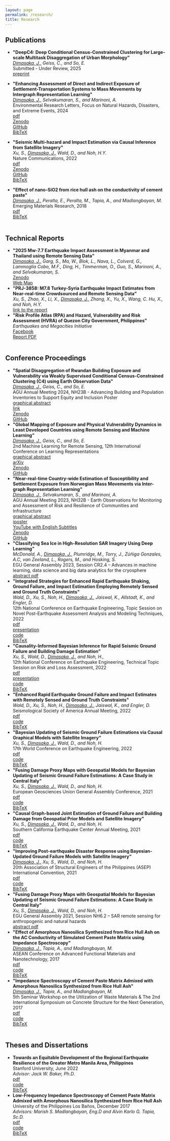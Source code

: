 ```yaml
---
layout: page
permalink: /research/
title: Research
---
```

<!-- 
Joshua started his career in research when he pursued a bachelor's degree in civil engineering at the University of the Philippines Los Baños. In 2017, he initiated a collaboration with [Prof. Madlangbayan](https://scholar.google.com/citations?user=t21Ac7AAAAAJ&hl=en) (Civil Engineering Materials) and [Prof. Tapia](https://scholar.google.com/citations?user=_3MwTbsAAAAJ&hl=en) (Applied Spectroscopy), where he investigated the electrical signals exhibited by cement paste, an integral part of our current structural concrete technology. After passing the national licensure examination in 2018, he worked for a structural engineering firm that reviews and designs the structural integrity of high-rise buildings.

In 2019, he joined Stanford University as a Knight-Hennessy scholar studying two master's degrees in civil engineering and public policy, where he worked with [Prof. Noh (Stanford)](https://cee.stanford.edu/people/haeyoung-noh), [Prof. Xu (Johns Hopkins)](https://engineering.jhu.edu/faculty/susu-xu/), and [Dr. Wald (USGS seismologist)](https://www.usgs.gov/staff-profiles/david-j-wald) to apply artificial intelligence (AI) to use NASA satellite imagery products to improve PAGER, the global earthquake loss estimation of the United States. He also worked with [Prof. Baker](https://www.jackwbaker.com/) (Stanford) to evaluate the probabilistic regional earthquake risk as a basis for equitable policies for the Greater Metro Manila Area in the Philippines.

In 2021, he served as a consulting assistant to [Dr. Eng. Fouad Bendimerad, (a Stanford PhD Alumnus, 1985)](https://emi-megacities.org/secretariat/) and [Stanford LBRE](https://lbre.stanford.edu/) to analyze the financial and space losses of over 750 multi-million educational, real-estate, and residential buildings of Stanford University subjected to large earthquakes caused by the Hayward and San Andreas faults. He then continued working with Dr. Bendimerad as an Urban Resilience Fellow at [EMI Philippines (an international scientific NGO)](https://emi-megacities.org/), where he engaged on quantitative understanding of climate and disaster risks of Quezon City in the Philippines.

In 2022, he joined the [UKRI EPSRC Centre for Doctoral Training in the Application of Artificial Intelligence to the study of Environmental Risks (AI4ER)](https://ai4er-cdt.esc.cam.ac.uk/), [Integrated Multimodal Pattern Analysis for Climate Transformation (IMPACT)](https://civileng.eng.cam.ac.uk/), and [Cambridge University Centre for Risk in the Built Environment (CURBE)](https://www.arct.cam.ac.uk/research/the-martin-centre/risk) at the University of Cambridge to explore how AI can provide an improved understanding of the global resilience in response to intensifying effects of climate change and other natural hazards. -->

<h2>Publications</h2>
<ul>
	<li>
		<b>"DeepC4: Deep Conditional Census-Constrained Clustering for Large-scale Multitask Disaggregation of Urban Morphology"</b><br>
		<i>
			<u>Dimasaka, J.,</u> 
			Geiss, C., and
			So, E.</i><br>
		Submitted - Under Review, 2025<br>
		<a href="https://doi.org/10.48550/arXiv.2507.22554">
			<div class="color-button">preprint</div>
		</a>
	</li>
</ul>
<ul>
	<li>
		<b>"Enhancing Assessment of Direct and Indirect Exposure of Settlement-Transportation Systems to Mass Movements by Intergraph Representation Learning"</b><br>
		<i>
			<u>Dimasaka, J.,</u> 
			Selvakumaran, S., and 
			Marinoni, A.</i><br>
		Environmental Research Letters, Focus on Natural Hazards, Disasters, and Extreme Events, 2024<br>
		<a href="https://doi.org/10.1088/1748-9326/ad8172">
			<div class="color-button">pdf</div>
		</a>
		<a href="https://doi.org/10.5281/zenodo.8099812">
			<div class="color-button">Zenodo</div>
		</a>
		<a href="https://github.com/IMPACTSquad/InterGraphNorwayMM">
			<div class="color-button">GitHub</div>
		</a>
		<a href="erl_enhancing.txt">
			<div class="color-button">BibTeX</div>
		</a>
	</li>
</ul>
<ul>
	<li>
		<b>"Seismic Multi-hazard and Impact Estimation via Causal Inference from Satellite Imagery"</b><br>
		<i>
			Xu, S., 
			<u>Dimasaka, J.,</u> 
			Wald, D., and 
			Noh, H.Y.</i><br>
		Nature Communications, 2022<br>
		<a href="https://www.nature.com/articles/s41467-022-35418-8">
			<div class="color-button">pdf</div>
		</a>
		<a href="https://doi.org/10.5281/zenodo.7361523">
			<div class="color-button">Zenodo</div>
		</a>
		<a href="https://github.com/SusuXu/VBCI">
			<div class="color-button">GitHub</div>
		</a>
		<a href="nature_xu.txt">
			<div class="color-button">BibTeX</div>
		</a>
	</li>
</ul>
<ul>
	<li>
		<b>"Effect of nano-SiO2 from rice hull ash on the conductivity of cement paste"</b><br>
		<i>
			<u>Dimasaka, J.,</u> 
			Peralta, E., 
			Peralta, M., 
			Tapia, A., and 
			Madlangbayan, M.</i><br>
		Emerging Materials Research, 2018<br>
		<a href="EMRdimasaka.pdf">
			<div class="color-button">pdf</div>
		</a>
		<a href="EMRdimasaka.txt">
			<div class="color-button">BibTeX</div>
		</a>
	</li><br>
</ul>

<h2>Technical Reports</h2>
<ul>
	<li>
		<b>"2025 Mw-7.7 Earthquake Impact Assessment in Myanmar and Thailand using Remote Sensing Data"</b><br>
		<i>
			<u>Dimasaka, J.,</u> 
			Garg, S.,
			Ma, W.,
			Blok, L.,
			Nava, L.,
			Colverd, G.,
			Lammoglia Cobo, M.F., 
			Ding, H.,
			Timmerman, O.,
			Guo, S.,
			Marinoni, A., and
			Selvakumaran, S.</i><br>
		<a href="https://doi.org/10.5281/zenodo.15245167">
			<div class="color-button">Zenodo</div>
		</a>
		<a href="https://impactsquad.github.io/Myanmar-Earthquake-Damage-Map/">
			<div class="color-button">Web Map</div>
		</a>
	</li>
	<li>
		<b>"PRJ-3858: M7.8 Turkey-Syria Earthquake Impact Estimates from Near-real-time Crowdsourced and Remote Sensing Data"</b><br>
		<i>
			Xu, S., 
			Zhao, X.,
			Li, X.,
			<u>Dimasaka, J.,</u> 
			Zhang, X.,
			Yu, X.,
			Wang, C.
			Hu, X., and
			Noh, H.Y.</i><br>
		<a href="https://doi.org/10.17603/ds2-vnsc-y870">
			<div class="color-button">link to the report</div>
		</a>
	</li>
	<li>
		<b>"Risk Profile Atlas (RPA) and Hazard, Vulnerability and Risk Assessment (HVRA) of Quezon City Government, Philippines"</b><br>
		<i>Earthquakes and Megacities Initiative</i><br>
		<a href="https://www.facebook.com/QCGov/posts/pfbid02w2Kn5FK4w45C7VwbvmrhYgwdqbJTZprdEPwmkfkQ4TW1rueQQ9keYmU7gUNxk68Rl">
			<div class="color-button">Facebook</div>
		</a>
		<a href="https://quezoncity.gov.ph/wp-content/uploads/2023/08/Quezon-City-CDRA-Report.pdf">
			<div class="color-button">Report PDF</div>
		</a>
	</li><br>
</ul>

<h2>Conference Proceedings</h2>
<ul>
	<li>
		<b>"Spatial Disaggregation of Rwandan Building Exposure and Vulnerability via Weakly Supervised Conditional Census-Constrained Clustering (C4) using Earth Observation Data"</b><br>
		<i>
			<u>Dimasaka, J.,</u> 
			Geiss, C., and
			So, E.</i><br>
		AGU Annual Meeting 2024, NH23B - Advancing Building and Population Inventories to Support Equity and Inclusion Poster<br>
		<a href="AGU2024.jpg">
			<div class="color-button">graphical abstract</div>
		</a>
		<a href="https://agu.confex.com/agu/agu24/meetingapp.cgi/Paper/1610379">
			<div class="color-button">link</div>
		</a>
		<a href="https://doi.org/10.5281/zenodo.13119553">
			<div class="color-button">Zenodo</div>
		</a>
		<a href="https://github.com/riskaudit/DeepC4">
			<div class="color-button">GitHub</div>
		</a>
	</li>
	<li>
		<b>"Global Mapping of Exposure and Physical Vulnerability Dynamics in Least Developed Countries using Remote Sensing and Machine Learning"</b><br>
		<i>
			<u>Dimasaka, J.,</u> 
			Geiss, C., and
			So, E.</i><br>
		2nd Machine Learning for Remote Sensing, 12th International Conference on Learning Representations<br>
		<a href="https://ml-for-rs.github.io/iclr2024/camera_ready/posters/48.pdf">
			<div class="color-button">graphical abstract</div>
		</a>
		<a href="https://arxiv.org/abs/2404.01748">
			<div class="color-button">arXiv</div>
		</a>
		<a href="https://doi.org/10.5281/zenodo.10840484">
			<div class="color-button">Zenodo</div>
		</a>
		<a href="https://github.com/riskaudit/OpenSendaiBench">
			<div class="color-button">GitHub</div>
		</a>
	</li>	
	<li>
		<b>"Near-real-time Country-wide Estimation of Susceptibility and Settlement Exposure from Norwegian Mass Movements via Inter-graph Representation Learning"</b><br>
		<i>
			<u>Dimasaka, J.,</u> 
			Selvakumaran, S., and
			Marinoni, A.</i><br>
		AGU Annual Meeting 2023, NH32B - Earth Observations for Monitoring and Assessment of Risk and Resilience of Communities and Infrastructure<br>
		<a href="AGU2023.png">
			<div class="color-button">graphical abstract</div>
		</a>
		<a href="https://agu23.ipostersessions.com/default.aspx?s=E4-3C-3B-F2-A6-F0-04-73-8F-56-54-FD-B4-F6-65-1F#">
			<div class="color-button">iposter</div>
		</a>
		<a href="https://youtu.be/0u6MoxTm_8Y">
			<div class="color-button">YouTube with English Subtitles</div>
		</a>
		<a href="https://doi.org/10.5281/zenodo.8099812">
			<div class="color-button">Zenodo</div>
		</a>
		<a href="https://github.com/IMPACTSquad/InterGraphNorwayMM">
			<div class="color-button">GitHub</div>
		</a>
	</li>
	<li>
		<b>"Classifying Sea Ice in High-Resolution SAR Imagery Using Deep Learning"</b><br>
		<i>
			McDonald, A.,
			<u>Dimasaka, J.,</u> 
			Plumridge, M.,
			Torry, J.,
			Zúñiga Gonzales, A.C,
			van Zeeland, L., 
			Rogers, M., and
			Hosking, S.</i><br>
		EGU General Assembly 2023, Session CR2.4 – Advances in machine learning, data science and big data analytics for the cryosphere<br>
		<a href="EGU23-9816.pdf">
			<div class="color-button">abstract pdf</div>
		</a>
	</li>
	<li>
		<b>"Integrated Strategies for Enhanced Rapid Earthquake Shaking, Ground Failure, and Impact Estimation Employing Remotely Sensed and Ground Truth Constraints"</b><br>
		<i>
			Wald, D.,
			Xu, S.,
			Noh, H.,
			<u>Dimasaka, J.,</u> 
			Jaiswal, K.,
			Allstadt, K., and
			Engler, D.</i><br>
		12th National Conference on Earthquake Engineering, Topic Session on Novel Post-Earthquake Assessment Analysis and Modeling Techniques, 2022<br>
		<a href="ncee_wald_paper.pdf">
			<div class="color-button">pdf</div>
		</a>
		<a href="ncee_wald_presentation.pdf">
			<div class="color-button">presentation</div>
		</a>
		<a href="https://github.com/SusuXu/VBCI">
			<div class="color-button">code</div>
		</a>
		<a href="ncee_wald.txt">
			<div class="color-button">BibTeX</div>
		</a>
	</li>
	<li>
		<b>"Causality-Informed Bayesian Inference for Rapid Seismic Ground Failure and Building Damage Estimation"</b><br>
		<i>
			Xu, S.,
			Wald, D.,
			<u>Dimasaka, J.,</u> and
			Noh, H.,</i><br>
		12th National Conference on Earthquake Engineering, Technical Topic Session on Risk and Loss Assessment, 2022<br>
		<a href="ncee_xu_paper.pdf">
			<div class="color-button">pdf</div>
		</a>
		<a href="ncee_xu_presentation.pdf">
			<div class="color-button">presentation</div>
		</a>
		<a href="https://github.com/SusuXu/VBCI">
			<div class="color-button">code</div>
		</a>
		<a href="">
			<div class="color-button">BibTeX</div>
		</a>
	</li>
	<li>
		<b>"Enhanced Rapid Earthquake Ground Failure and Impact Estimates with Remotely Sensed and Ground Truth Constraints"</b><br>
		<i>
			Wald, D.,
			Xu, S.,
			Noh, H.,
			<u>Dimasaka, J.,</u> 
			Jaiswal, K., and
			Engler, D.</i><br>
		Seismological Society of America Annual Meeting, 2022<br>
		<a href="ssawald2022.pdf">
			<div class="color-button">pdf</div>
		</a>
		<a href="https://github.com/SusuXu/VBCI">
			<div class="color-button">code</div>
		</a>
		<a href="ssawald2022.txt">
			<div class="color-button">BibTeX</div>
		</a>
	</li>
	<li>
		<b>"Bayesian Updating of Seismic Ground Failure Estimations via Causal Graphical Models with Satellite Imagery"</b><br>
		<i>
			Xu, S.,
			<u>Dimasaka, J.,</u> 
			Wald, D., and
			Noh, H.</i><br>
		17th World Conference on Earthquake Engineering, 2022<br>
		<a href="wceexu2022.pdf">
			<div class="color-button">pdf</div>
		</a>
		<a href="https://github.com/SusuXu/VBCI">
			<div class="color-button">code</div>
		</a>
		<a href="wceexu2022.txt">
			<div class="color-button">BibTeX</div>
		</a>
	</li>
	<li>
		<b>"Fusing Damage Proxy Maps with Geospatial Models for Bayesian Updating of Seismic Ground Failure Estimations: A Case Study in Central Italy"</b><br>
		<i>
			Xu, S.,
			<u>Dimasaka, J.,</u> 
			Wald, D., and
			Noh, H.</i><br>
		European Geosciences Union General Assembly Conference, 2021<br>
		<a href="eguxu2021.pdf">
			<div class="color-button">pdf</div>
		</a>
		<a href="https://github.com/SusuXu/VBCI">
			<div class="color-button">code</div>
		</a>
		<a href="">
			<div class="color-button">BibTeX</div>
		</a>
	</li>
	<li>
		<b>"Causal Graph-based Joint Estimation of Ground Failure and Building Damage from Geospatial Prior Models and Satellite Imagery"</b><br>
		<i>
			Xu, S.,
			<u>Dimasaka, J.,</u> 
			Wald, D., and
			Noh, H.</i><br>
		Southern California Earthquake Center Annual Meeting, 2021<br>
		<a href="scecxu2021.pdf">
			<div class="color-button">pdf</div>
		</a>
		<a href="https://github.com/SusuXu/VBCI">
			<div class="color-button">code</div>
		</a>
		<a href="">
			<div class="color-button">BibTeX</div>
		</a>
	</li>
	<li>
		<b>"Improving Post-earthquake Disaster Response using Bayesian-Updated Ground Failure Models with Satellite Imagery"</b><br>
		<i>
			<u>Dimasaka, J.,</u> 
			Xu, S.,
			Wald, D., and
			Noh, H.</i><br>
		20th Association of Structural Engineers of the Philippines (ASEP) International Convention, 2021<br>
		<a href="">
			<div class="color-button">pdf</div>
		</a>
		<a href="https://github.com/SusuXu/VBCI">
			<div class="color-button">code</div>
		</a>
		<a href="">
			<div class="color-button">BibTeX</div>
		</a>
	</li>
		<li>
		<b>"Fusing Damage Proxy Maps with Geospatial Models for Bayesian Updating of Seismic Ground Failure Estimations: A Case Study in Central Italy"</b><br>
		<i>
			Xu, S.,
			<u>Dimasaka, J.,</u> 
			Wald, D., and
			Noh, H.</i><br>
		EGU General Assembly 2021, Session NH6.2 – SAR remote sensing for anthropogenic and natural hazards<br>
		<a href="EGU21-13619.pdf">
			<div class="color-button">abstract pdf</div>
		</a>
	</li>
	<li>
		<b>"Effect of Amorphous Nanosilica Synthesized from Rice Hull Ash on the AC Conductivity of Simulated Cement Paste Matrix using Impedance Spectroscopy"</b><br>
		<i>
			<u>Dimasaka, J.,</u> 
			Tapia, A., and
			Madlangbayan, M.</i><br>
		ASEAN Conference on Advanced Functional Materials and Nanotechnology, 2017<br>
		<a href="">
			<div class="color-button">pdf</div>
		</a>
		<a href="">
			<div class="color-button">code</div>
		</a>
		<a href="">
			<div class="color-button">BibTeX</div>
		</a>
	</li>
	<li>
		<b>"Impedance Spectroscopy of Cement Paste Matrix Admixed with Amorphous Nanosilica Synthesized from Rice Hull Ash"</b><br>
		<i>
			<u>Dimasaka, J.,</u> 
			Tapia, A., and
			Madlangbayan, M.</i><br>
		5th Seminar Workshop on the Utilization of Waste Materials & The 2nd International Symposium on Concrete Structure for the Next Generation, 2017<br>
		<a href="">
			<div class="color-button">pdf</div>
		</a>
		<a href="">
			<div class="color-button">code</div>
		</a>
		<a href="">
			<div class="color-button">BibTeX</div>
		</a>
	</li><br>
</ul>

<h2>Theses and Dissertations</h2>
<ul>
	<li>
		<b>Towards an Equitable Development of the Regional Earthquake Resilience of the Greater Metro Manila Area, Philippines</b><br>
		Stanford University, June 2022<br>
		<i>Advisor: Jack W. Baker, Ph.D.</i><br>
		<a href="https://stacks.stanford.edu/file/druid:kd110gb2567/ma_thesis_dimasaka_2022.pdf">
			<div class="color-button">pdf</div>
		</a>
		<a href="https://github.com/jtdimasaka/earthquake_risk_gmma_philippines_2022">
			<div class="color-button">code</div>
		</a>
		<a href="">
			<div class="color-button">BibTeX</div>
		</a>
	</li>
	<li>
		<b>Low-Frequency Impedance Spectroscopy of Cement Paste Matrix Admixed with Amorphous Nanosilica Synthesized from Rice Hull Ash</b><br>
		University of the Philippines Los Baños, December 2017<br>
		<i>Advisors: Marish S. Madlangbayan, Eng.D and Alvin Karlo G. Tapia, Sc.D.</i><br>
		<a href="">
			<div class="color-button">pdf</div>
		</a>
		<a href="">
			<div class="color-button">code</div>
		</a>
		<a href="">
			<div class="color-button">BibTeX</div>
		</a>
	</li><br>
</ul>